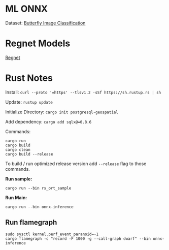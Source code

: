 # ML ONNX

Dataset: [Butterfly Image Classification](https://www.kaggle.com/datasets/phucthaiv02/butterfly-image-classification)

# Regnet Models

[Regnet](https://docs.pytorch.org/vision/main/models/regnet.html)

# Rust Notes

Install: `curl --proto '=https' --tlsv1.2 -sSf https://sh.rustup.rs | sh`

Update: `rustup update`

Initialize Directory: `cargo init postgresql-geospatial`

Add dependency: `cargo add sqlx@=0.8.6`

Commands:
```
cargo run
cargo build
cargo clean
cargo build --release
```

To build / run optimized release version add `--release` flag to those commands.

**Run sample:**

```
cargo run --bin rs_ort_sample
```

**Run Main:**

```
cargo run --bin onnx-inference
```

## Run flamegraph

```
sudo sysctl kernel.perf_event_paranoid=-1
cargo flamegraph -c "record -F 1000 -g --call-graph dwarf" --bin onnx-inference
```
